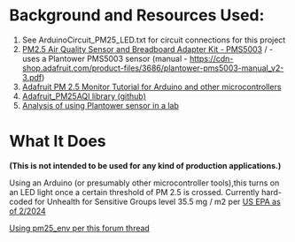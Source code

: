 # Background and Resources Used:
1. See ArduinoCircuit_PM25_LED.txt for circuit connections for this project
2. [PM2.5 Air Quality Sensor and Breadboard Adapter Kit - PMS5003](https://www.adafruit.com/product/3686) /  - uses a Plantower PMS5003 sensor (manual - https://cdn-shop.adafruit.com/product-files/3686/plantower-pms5003-manual_v2-3.pdf)
3. [Adafruit PM 2.5 Monitor Tutorial for Arduino and other microcontrollers](https://learn.adafruit.com/pm25-air-quality-sensor/overview)
4. [Adafruit_PM25AQI library (github)](https://github.com/adafruit/Adafruit_PM25AQI)
5. [Analysis of using Plantower sensor in a lab](https://forums.adafruit.com/viewtopic.php?f=48&t=136528&p=767725#p767725)

# What It Does 
**(This is not intended to be used for any kind of production applications.)**

Using an Arduino (or presumably other microcontroller tools),this turns on an LED light once a certain threshold of PM 2.5 is crossed. Currently hard-coded for Unhealth for Sensitive Groups level
 35.5 mg / m2 per [US EPA as of 2/2024](https://www.epa.gov/system/files/documents/2024-02/pm-naaqs-air-quality-index-fact-sheet.pdf)

[Using pm25_env per this forum thread ](https://forum.arduino.cc/t/abnormal-sensor-readings-from-a-pm2-5-sensor-by-plantower-solved/1277321/2)

